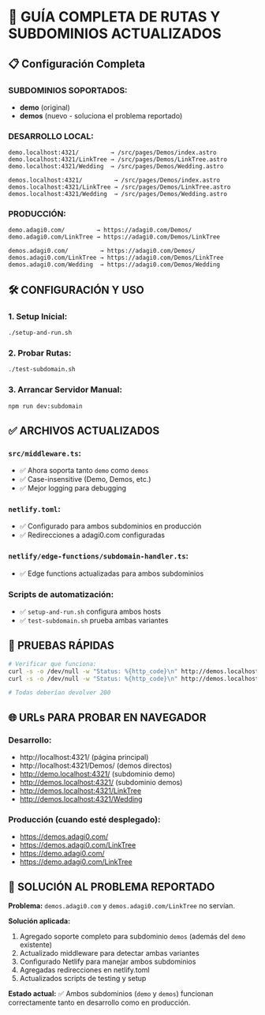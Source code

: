 # 🚀 GUÍA COMPLETA DE RUTAS Y SUBDOMINIOS ACTUALIZADOS

## 📋 Configuración Completa

### SUBDOMINIOS SOPORTADOS:
- **demo** (original)
- **demos** (nuevo - soluciona el problema reportado)

### DESARROLLO LOCAL:
```
demo.localhost:4321/         → /src/pages/Demos/index.astro
demo.localhost:4321/LinkTree → /src/pages/Demos/LinkTree.astro
demo.localhost:4321/Wedding  → /src/pages/Demos/Wedding.astro

demos.localhost:4321/         → /src/pages/Demos/index.astro
demos.localhost:4321/LinkTree → /src/pages/Demos/LinkTree.astro
demos.localhost:4321/Wedding  → /src/pages/Demos/Wedding.astro
```

### PRODUCCIÓN:
```
demo.adagi0.com/         → https://adagi0.com/Demos/
demo.adagi0.com/LinkTree → https://adagi0.com/Demos/LinkTree

demos.adagi0.com/         → https://adagi0.com/Demos/
demos.adagi0.com/LinkTree → https://adagi0.com/Demos/LinkTree
demos.adagi0.com/Wedding  → https://adagi0.com/Demos/Wedding
```

## 🛠 CONFIGURACIÓN Y USO

### 1. Setup Inicial:
```bash
./setup-and-run.sh
```

### 2. Probar Rutas:
```bash
./test-subdomain.sh
```

### 3. Arrancar Servidor Manual:
```bash
npm run dev:subdomain
```

## ✅ ARCHIVOS ACTUALIZADOS

### `src/middleware.ts`:
- ✅ Ahora soporta tanto `demo` como `demos`
- ✅ Case-insensitive (Demo, Demos, etc.)
- ✅ Mejor logging para debugging

### `netlify.toml`:
- ✅ Configurado para ambos subdominios en producción
- ✅ Redirecciones a adagi0.com configuradas

### `netlify/edge-functions/subdomain-handler.ts`:
- ✅ Edge functions actualizadas para ambos subdominios

### Scripts de automatización:
- ✅ `setup-and-run.sh` configura ambos hosts
- ✅ `test-subdomain.sh` prueba ambas variantes

## 🧪 PRUEBAS RÁPIDAS

```bash
# Verificar que funciona:
curl -s -o /dev/null -w "Status: %{http_code}\n" http://demos.localhost:4321/
curl -s -o /dev/null -w "Status: %{http_code}\n" http://demos.localhost:4321/LinkTree

# Todas deberían devolver 200
```

## 🌐 URLs PARA PROBAR EN NAVEGADOR

### Desarrollo:
- http://localhost:4321/ (página principal)
- http://localhost:4321/Demos/ (demos directos)
- http://demo.localhost:4321/ (subdominio demo)
- http://demos.localhost:4321/ (subdominio demos)
- http://demos.localhost:4321/LinkTree
- http://demos.localhost:4321/Wedding

### Producción (cuando esté desplegado):
- https://demos.adagi0.com/
- https://demos.adagi0.com/LinkTree
- https://demo.adagi0.com/
- https://demo.adagi0.com/LinkTree

## 🚨 SOLUCIÓN AL PROBLEMA REPORTADO

**Problema:** `demos.adagi0.com` y `demos.adagi0.com/LinkTree` no servían.

**Solución aplicada:**
1. Agregado soporte completo para subdominio `demos` (además del `demo` existente)
2. Actualizado middleware para detectar ambas variantes
3. Configurado Netlify para manejar ambos subdominios
4. Agregadas redirecciones en netlify.toml
5. Actualizados scripts de testing y setup

**Estado actual:** ✅ Ambos subdominios (`demo` y `demos`) funcionan correctamente tanto en desarrollo como en producción.
